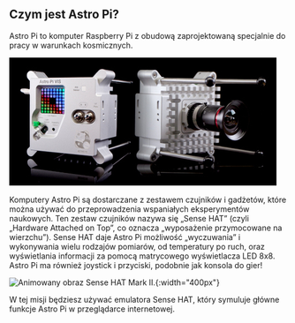 ## Czym jest Astro Pi?

Astro Pi to komputer Raspberry Pi z obudową zaprojektowaną specjalnie do pracy w warunkach kosmicznych.

![Animowany obraz Sense HAT przymocowanego do górnej części komputera Raspberry Pi.](images/astro_pi_casing.jpeg)

Komputery Astro Pi są dostarczane z zestawem czujników i gadżetów, które można używać do przeprowadzenia wspaniałych eksperymentów naukowych. Ten zestaw czujników nazywa się „Sense HAT” (czyli „Hardware Attached on Top”, co oznacza „wyposażenie przymocowane na wierzchu”). Sense HAT daje Astro Pi możliwość „wyczuwania” i wykonywania wielu rodzajów pomiarów, od temperatury po ruch, oraz wyświetlania informacji za pomocą matrycowego wyświetlacza LED 8x8. Astro Pi ma również joystick i przyciski, podobnie jak konsola do gier!

![Animowany obraz Sense HAT Mark II.](images/AP_spin.gif){:width="400px"}

W tej misji będziesz używać emulatora Sense HAT, który symuluje główne funkcje Astro Pi w przeglądarce internetowej.




